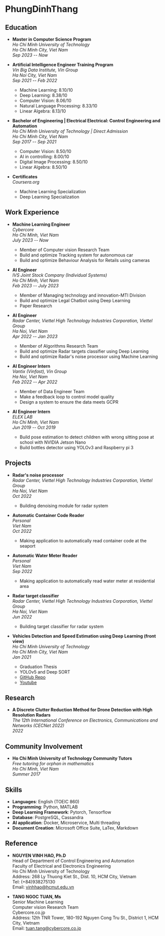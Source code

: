 # PhungDinhThang

## Education
- **Master in Computer Science Program**  
  *Ho Chi Minh University of Technology*  
  *Ho Chi Minh City, Viet Nam*  
  *Sep 2023 -- Now*

- **Artificial Intelligence Engineer Training Program**  
  *Vin Big Data Institute, Vin Group*  
  *Ha Noi City, Viet Nam*  
  *Sep 2021 -- Feb 2022*
  - Machine Learning: 8.10/10
  - Deep Learning: 8.38/10
  - Computer Vision: 8.06/10
  - Natural Language Processing: 8.33/10
  - Linear Algebra: 8.13/10

- **Bachelor of Engineering | Electrical Electrical: Control Engineering and Automation**  
  *Ho Chi Minh University of Technology | Direct Admission*  
  *Ho Chi Minh City, Viet Nam*  
  *Sep 2017 -- Sep 2021*
  - Computer Vision: 8.50/10
  - AI in controlling: 8.00/10
  - Digital Image Processing: 8.50/10
  - Linear Algebra: 8.50/10

- **Certificates**  
  *Coursera.org*  
  - Machine Learning Specialization
  - Deep Learning Specialization

## Work Experience
- **Machine Learning Engineer**  
  *Cybercore*  
  *Ho Chi Minh, Viet Nam*  
  *July 2023 -- Now*  
  - Member of Computer vision Research Team
  - Build and optimize Tracking system for autonomous car
  - Build and optimize Behaviour Analysis for Retails using cameras

- **AI Engineer**  
  *IVS Joint Stock Company (Individual Systems)*  
  *Ho Chi Minh, Viet Nam*  
  *Feb 2023 -- July 2023*  
  - Member of Managing technology and innovation-MTI Division
  - Build and optimize Legal Chatbot using Deep Learning
  - Paper Research

- **AI Engineer**  
  *Radar Center, Viettel High Technology Industries Corporation, Viettel Group*  
  *Ha Noi, Viet Nam*  
  *Apr 2022 -- Jan 2023*  
  - Member of Algorithms Research Team
  - Build and optimize Radar targets classifier using Deep Learning
  - Build and optimize Radar's noise processor using Machine Learning

- **AI Engineer Intern**  
  *Vantix (Vinfast), Vin Group*  
  *Ha Noi, Viet Nam*  
  *Feb 2022 -- Apr 2022*  
  - Member of Data Engineer Team
  - Make a feedback loop to control model quality
  - Design a system to ensure the data meets GCPR

- **AI Engineer Intern**  
  *ELEX LAB*  
  *Ho Chi Minh, Viet Nam*  
  *Jun 2019 -- Oct 2019*  
  - Build pose estimation to detect children with wrong sitting pose at school with NVIDIA Jetson Nano
  - Build bottles detector using YOLOv3 and Raspberry pi 3

## Projects
- **Radar's noise processor**  
  *Radar Center, Viettel High Technology Industries Corporation, Viettel Group*  
  *Ha Noi, Viet Nam*  
  *Oct 2022*
  - Building denoising module for radar system

- **Automatic Container Code Reader**  
  *Personal*  
  *Viet Nam*  
  *Oct 2022*
  - Making application to automatically read container code at the seaport

- **Automatic Water Meter Reader**  
  *Personal*  
  *Viet Nam*  
  *Sep 2022*
  - Making application to automatically read water meter at residential area

- **Radar target classifier**  
  *Radar Center, Viettel High Technology Industries Corporation, Viettel Group*  
  *Ha Noi, Viet Nam*  
  *Jun 2022*
  - Building target classifier for radar system

- **Vehicles Detection and Speed Estimation using Deep Learning (front view)**  
  *Ho Chi Minh University of Technology*  
  *Ho Chi Minh City, Viet Nam*  
  *Jan 2021*  
  - Graduation Thesis
  - YOLOv5 and Deep SORT
  - [GitHub Repo](https://github.com/thangphung215/Vehicle_detection_tracking_speed_estimation_front_view)
  - [Youtube](https://www.youtube.com/watch?v=CZPUt3wOUQM)

## Research
- **A Discrete Clutter Reduction Method for Drone Detection with High Resolution Radars**  
  *The 12th International Conference on Electronics, Communications and Networks (CECNet 2022)*  
  *2022*

## Community Involvement
- **Ho Chi Minh University of Technology Community Tutors**  
  *Free tutoring for orphan in mathematics*  
  *Ho Chi Minh, Viet Nam*  
  *Summer 2017*

## Skills
- **Languages**: English (TOEIC 860)
- **Programming**: Python, MATLAB
- **Deep Learning Framework**: Pytorch, Tensorflow
- **Database**: PostgreSQL, Cassandra
- **AI application**: Docker, Microservice, Multi threading
- **Document Creation**: Microsoft Office Suite, LaTex, Markdown

## Reference
- **NGUYEN VINH HAO, Ph.D**  
  Head of Department of Control Engineering and Automation  
  Faculty of Electrical and Electronics Engineering  
  Ho Chi Minh University of Technology  
  Address: 268 Ly Thuong Kiet St., Dist. 10, HCM City, Vietnam  
  Tel: (+84)938275130  
  Email: vinhhao@hcmut.edu.vn

- **TANG NGOC TUAN, Ms**  
  Senior Machine Learning  
  Computer vision Research Team  
  Cybercore.co.jp  
  Address: 12th TNR Tower, 180-192 Nguyen Cong Tru St., District 1, HCM City, Vietnam  
  Email: tuan.tang@cybercore.co.jp
